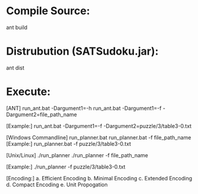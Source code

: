 # Compile Source:
ant build

# Distrubution (SATSudoku.jar):
ant dist

# Execute:
[ANT]
run_ant.bat -Dargument1=-h 
run_ant.bat -Dargument1=-f -Dargument2=file_path_name

[Example:]
run_ant.bat -Dargument1=-f -Dargument2=puzzle/3/table3-0.txt


[Windows Commandline]
run_planner.bat
run_planner.bat -f file_path_name
[Example:]
run_planner.bat -f puzzle/3/table3-0.txt

[Unix/Linux]
./run_planner
./run_planner -f file_path_name

[Example:]
./run_planner -f puzzle/3/table3-0.txt

[Encoding:]
a. Efficient Encoding
b. Minimal Encoding
c. Extended Encoding
d. Compact Encoding
e. Unit Propogation
